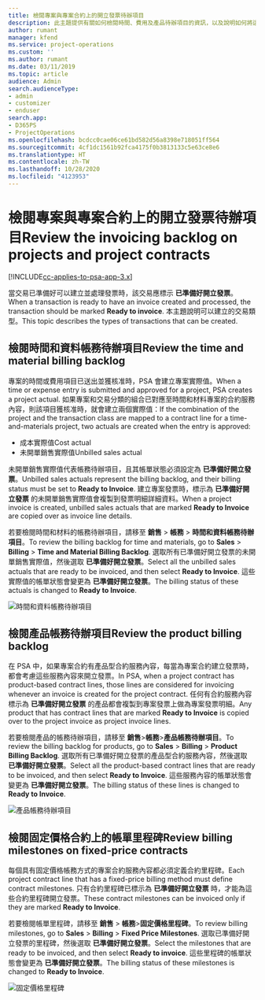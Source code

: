 ```yaml
---
title: 檢閱專案與專案合約上的開立發票待辦項目
description: 此主題提供有關如何檢閱時間、費用及產品待辦項目的資訊，以及說明如何將這些待辦項目標示為已準備好開立發票。
author: rumant
manager: kfend
ms.service: project-operations
ms.custom: ''
ms.author: rumant
ms.date: 03/11/2019
ms.topic: article
audience: Admin
search.audienceType:
- admin
- customizer
- enduser
search.app:
- D365PS
- ProjectOperations
ms.openlocfilehash: bcdcc0cae06ce61bd582d56a8398e718051ff564
ms.sourcegitcommit: 4cf1dc1561b92fca4175f0b3813133c5e63ce8e6
ms.translationtype: HT
ms.contentlocale: zh-TW
ms.lasthandoff: 10/28/2020
ms.locfileid: "4123953"
---
```

# <a name="review-the-invoicing-backlog-on-projects-and-project-contracts"></a><span data-ttu-id="612e7-103">檢閱專案與專案合約上的開立發票待辦項目</span><span class="sxs-lookup"><span data-stu-id="612e7-103">Review the invoicing backlog on projects and project contracts</span></span>

[!INCLUDE[cc-applies-to-psa-app-3.x](../includes/cc-applies-to-psa-app-3x.md)]

<span data-ttu-id="612e7-104">當交易已準備好可以建立並處理發票時，該交易應標示 **已準備好開立發票**。</span><span class="sxs-lookup"><span data-stu-id="612e7-104">When a transaction is ready to have an invoice created and processed, the transaction should be marked **Ready to invoice**.</span></span> <span data-ttu-id="612e7-105">本主題說明可以建立的交易類型。</span><span class="sxs-lookup"><span data-stu-id="612e7-105">This topic describes the types of transactions that can be created.</span></span>

## <a name="review-the-time-and-material-billing-backlog"></a><span data-ttu-id="612e7-106">檢閱時間和資料帳務待辦項目</span><span class="sxs-lookup"><span data-stu-id="612e7-106">Review the time and material billing backlog</span></span>

<span data-ttu-id="612e7-107">專案的時間或費用項目已送出並獲核准時，PSA 會建立專案實際值。</span><span class="sxs-lookup"><span data-stu-id="612e7-107">When a time or expense entry is submitted and approved for a project, PSA creates a project actual.</span></span> <span data-ttu-id="612e7-108">如果專案和交易分類的組合已對應至時間和材料專案的合約服務內容，則該項目獲核准時，就會建立兩個實際值：</span><span class="sxs-lookup"><span data-stu-id="612e7-108">If the combination of the project and the transaction class are mapped to a contract line for a time-and-materials project, two actuals are created when the entry is approved:</span></span>

- <span data-ttu-id="612e7-109">成本實際值</span><span class="sxs-lookup"><span data-stu-id="612e7-109">Cost actual</span></span> 
- <span data-ttu-id="612e7-110">未開單銷售實際值</span><span class="sxs-lookup"><span data-stu-id="612e7-110">Unbilled sales actual</span></span>

<span data-ttu-id="612e7-111">未開單銷售實際值代表帳務待辦項目，且其帳單狀態必須設定為 **已準備好開立發票**。</span><span class="sxs-lookup"><span data-stu-id="612e7-111">Unbilled sales actuals represent the billing backlog, and their billing status must be set to **Ready to Invoice**.</span></span> <span data-ttu-id="612e7-112">建立專案發票時，標示為 **已準備好開立發票** 的未開單銷售實際值會複製到發票明細詳細資料。</span><span class="sxs-lookup"><span data-stu-id="612e7-112">When a project invoice is created, unbilled sales actuals that are marked **Ready to Invoice** are copied over as invoice line details.</span></span>

<span data-ttu-id="612e7-113">若要檢閱時間和材料的帳務待辦項目，請移至 **銷售** \> **帳務** \> **時間和資料帳務待辦項目**。</span><span class="sxs-lookup"><span data-stu-id="612e7-113">To review the billing backlog for time and materials, go to **Sales** \> **Billing** \> **Time and Material Billing Backlog**.</span></span> <span data-ttu-id="612e7-114">選取所有已準備好開立發票的未開單銷售實際值，然後選取 **已準備好開立發票**。</span><span class="sxs-lookup"><span data-stu-id="612e7-114">Select all the unbilled sales actuals that are ready to be invoiced, and then select **Ready to Invoice**.</span></span> <span data-ttu-id="612e7-115">這些實際值的帳單狀態會變更為 **已準備好開立發票**。</span><span class="sxs-lookup"><span data-stu-id="612e7-115">The billing status of these actuals is changed to **Ready to Invoice**.</span></span>

![時間和資料帳務待辦項目](media/TMBacklog.png)

## <a name="review-the-product-billing-backlog"></a><span data-ttu-id="612e7-117">檢閱產品帳務待辦項目</span><span class="sxs-lookup"><span data-stu-id="612e7-117">Review the product billing backlog</span></span>

<span data-ttu-id="612e7-118">在 PSA 中，如果專案合約有產品型合約服務內容，每當為專案合約建立發票時，都會考慮這些服務內容來開立發票。</span><span class="sxs-lookup"><span data-stu-id="612e7-118">In PSA, when a project contract has product-based contract lines, those lines are considered for invoicing whenever an invoice is created for the project contract.</span></span> <span data-ttu-id="612e7-119">任何有合約服務內容標示為 **已準備好開立發票** 的產品都會複製到專案發票上做為專案發票明細。</span><span class="sxs-lookup"><span data-stu-id="612e7-119">Any product that has contract lines that are marked **Ready to Invoice** is copied over to the project invoice as project invoice lines.</span></span>

<span data-ttu-id="612e7-120">若要檢閱產品的帳務待辦項目，請移至 **銷售**\>**帳務**\>**產品帳務待辦項目**。</span><span class="sxs-lookup"><span data-stu-id="612e7-120">To review the billing backlog for products, go to **Sales** \> **Billing** \> **Product Billing Backlog**.</span></span> <span data-ttu-id="612e7-121">選取所有已準備好開立發票的產品型合約服務內容，然後選取 **已準備好開立發票**。</span><span class="sxs-lookup"><span data-stu-id="612e7-121">Select all the product-based contract lines that are ready to be invoiced, and then select **Ready to Invoice**.</span></span> <span data-ttu-id="612e7-122">這些服務內容的帳單狀態會變更為 **已準備好開立發票**。</span><span class="sxs-lookup"><span data-stu-id="612e7-122">The billing status of these lines is changed to **Ready to Invoice**.</span></span>

![產品帳務待辦項目](media/ProductBacklog.png)

## <a name="review-billing-milestones-on-fixed-price-contracts"></a><span data-ttu-id="612e7-124">檢閱固定價格合約上的帳單里程碑</span><span class="sxs-lookup"><span data-stu-id="612e7-124">Review billing milestones on fixed-price contracts</span></span>

<span data-ttu-id="612e7-125">每個具有固定價格帳務方式的專案合約服務內容都必須定義合約里程碑。</span><span class="sxs-lookup"><span data-stu-id="612e7-125">Each project contract line that has a fixed-price billing method must define contract milestones.</span></span> <span data-ttu-id="612e7-126">只有合約里程碑已標示為 **已準備好開立發票** 時，才能為這些合約里程碑開立發票。</span><span class="sxs-lookup"><span data-stu-id="612e7-126">These contract milestones can be invoiced only if they are marked **Ready to Invoice**.</span></span> 

<span data-ttu-id="612e7-127">若要檢閱帳單里程碑，請移至 **銷售** \> **帳務**\>**固定價格里程碑**。</span><span class="sxs-lookup"><span data-stu-id="612e7-127">To review billing milestones, go to **Sales** \> **Billing** \> **Fixed Price Milestones**.</span></span> <span data-ttu-id="612e7-128">選取已準備好開立發票的里程碑，然後選取 **已準備好開立發票**。</span><span class="sxs-lookup"><span data-stu-id="612e7-128">Select the milestones that are ready to be invoiced, and then select **Ready to invoice**.</span></span> <span data-ttu-id="612e7-129">這些里程碑的帳單狀態會變更為 **已準備好開立發票**。</span><span class="sxs-lookup"><span data-stu-id="612e7-129">The billing status of these milestones is changed to **Ready to Invoice**.</span></span>

![固定價格里程碑](media/FPBacklog.png)
